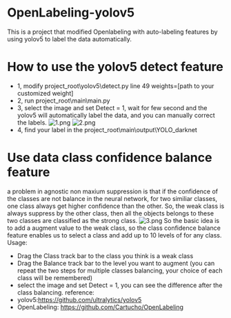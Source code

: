 # OpenLabeling-yolov5

This is a project that modified Openlabeling with auto-labeling features by using yolov5 to label the data automatically.

# How to use the yolov5 detect feature 
+ 1, modify project_root\yolov5\detect.py line 49 weights=[path to your customized weight]
+ 2, run project_root\main\main.py
+ 3, select the image and set Detect = 1, wait for few second and the yolov5 will automatically label the data, and you can manually correct the labels.
![1.png](https://raw.github.com/cagehao/OpenLabeling-yolov5/master/1.png)
![2.png](https://raw.github.com/cagehao/OpenLabeling-yolov5/master/2.png)
+ 4, find your label in the project_root\main\output\YOLO_darknet

# Use data class confidence balance feature
a problem in agnostic non maxium suppression is that if the confidence of the classes are not balance in the neural network, for two similiar classes, one class always get higher confidence than the other. So, the weak class is always suppress by the other class, then all the objects belongs to these two classes are classified as the strong class.
![3.png](https://raw.github.com/cagehao/OpenLabeling-yolov5/master/3.png)
So the basic idea is to add a augment value to the weak class, so the class confidence balance feature enables us to select a class and add up to 10 levels of for any class.
Usage: 
+ Drag the Class track bar to the class you think is a weak class
+ Drag the Balance track bar to the level you want to augment
(you can repeat the two steps for multiple classes balancing, your choice of each class will be remembered)
+ select the image and set Detect = 1, you can see the difference after the class balancing.
reference:
+ yolov5:https://github.com/ultralytics/yolov5
+ OpenLabeling: https://github.com/Cartucho/OpenLabeling
